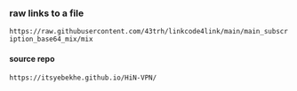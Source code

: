 ### raw links to a file

`https://raw.githubusercontent.com/43trh/linkcode4link/main/main_subscription_base64_mix/mix`

#### source repo
` https://itsyebekhe.github.io/HiN-VPN/ `
